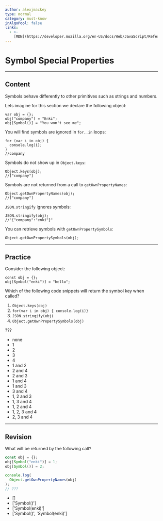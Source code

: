 ```yaml
---
author: alexjmackey
type: normal
category: must-know
inAlgoPool: false
links:
  - >-
    [MDN](https://developer.mozilla.org/en-US/docs/Web/JavaScript/Reference/Global_Objects/Symbol){website}
---
```


# Symbol Special Properties


---

## Content

Symbols behave differently to other primitives such as strings and numbers.

Lets imagine for this section we declare the following object:

```plain-text
var obj = {};
obj["company"] = "Enki";
obj[Symbol()] = "You won't see me";
```

You will find symbols are ignored in `for..in` loops:

```plain-text
for (var i in obj) {
  console.log(i);
}
//company
```

Symbols do not show up in `Object.keys`:

```plain-text
Object.keys(obj);
//["company"]
```

Symbols are not returned from a call to `getOwnPropertyNames`:

```plain-text
Object.getOwnPropertyNames(obj);
//["company"]
```

`JSON.stringify` ignores symbols:

```plain-text
JSON.stringify(obj);
//"{"company":"enki"}"
```

You can retrieve symbols with `getOwnPropertySymbols`:

```plain-text
Object.getOwnPropertySymbols(obj);
```


---

## Practice

Consider the following object:

```plain-text
const obj = {};
obj[Symbol("enki")] = "hello";
```

Which of the following code snippets will return the symbol key when called?

1. `Object.keys(obj)`
2. `for(var i in obj) { console.log(i)}`
3. `JSON.stringify(obj)`
4. `Object.getOwnPropertySymbols(obj)`

???

- none
- 1
- 2
- 3
- 4
- 1 and 2
- 2 and 4
- 2 and 3
- 1 and 4
- 1 and 3
- 3 and 4
- 1, 2 and 3
- 1, 3 and 4
- 1, 2 and 4
- 1, 2, 3 and 4
- 2, 3 and 4


---

## Revision

What will be returned by the following call?

```javascript
const obj = {};
obj[Symbol("enki")] = 1;
obj[Symbol()] = 2;

console.log(
  Object.getOwnPropertyNames(obj)
);
// ???
```

- []
- ['Symbol()']
- ['Symbol(enki)']
- ['Symbol()', 'Symbol(enki)']
 
